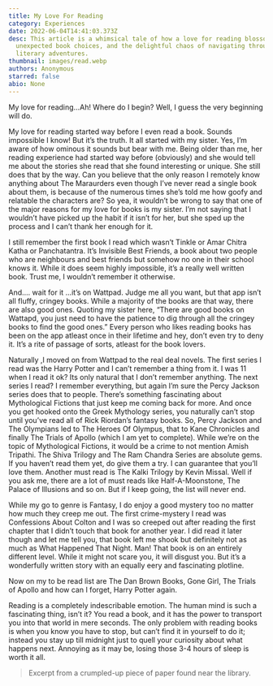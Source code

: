 ```yaml
---
title: My Love For Reading
category: Experiences
date: 2022-06-04T14:41:03.373Z
desc: This article is a whimsical tale of how a love for reading blossomed,
  unexpected book choices, and the delightful chaos of navigating through
  literary adventures.
thumbnail: images/read.webp
authors: Anonymous
starred: false
abio: None
---
```

My love for reading…Ah! Where do I begin? Well, I guess the very beginning will do.

My love for reading started way before I even read a book. Sounds impossible I know! But it’s the truth. It all started with my sister. Yes, I’m aware of how ominous it sounds but bear with me. Being older than me, her reading experience had started way before (obviously) and she would tell me about the stories she read that she found interesting or unique. She still does that by the way. Can you believe that the only reason I remotely know anything about The Maraurders even though I’ve never read a single book about them, is because of the numerous times she’s told me how goofy and relatable the characters are? So yea, it wouldn’t be wrong to say that one of the major reasons for my love for books is my sister. I’m not saying that I wouldn’t have picked up the habit if it isn’t for her, but she sped up the process and I can’t thank her enough for it.     

I still remember the first book I read which wasn’t Tinkle or Amar Chitra Katha or Panchatantra. It’s Invisible Best Friends, a book about two people who are neighbours and best friends but somehow no one in their school knows it. While it does seem highly impossible, it’s a really well written book. Trust me, I wouldn’t remember it otherwise. 

And…. wait for it …it’s on Wattpad. Judge me all you want, but that app isn’t all fluffy, cringey books. While a majority of the books are that way, there are also good ones. Quoting my sister here, “There are good books on Wattapd, you just need to have the patience to dig through all the cringey books to find the good ones.” Every person who likes reading books has been on the app atleast once in their lifetime and hey, don’t even try to deny it. It’s a rite of passage of sorts, atleast for the book lovers.               

Naturally ,I moved on from Wattpad to the real deal novels. The first series I read was the Harry Potter and I can’t remember a thing from it. I was 11 when I read it ok? Its only natural that I don’t remember anything. The next series I read? I remember everything, but again I’m sure the Percy Jackson series does that to people. There’s something fascinating about Mythological Fictions that just keep me coming back for more. And once you get hooked onto the Greek Mythology series, you naturally can’t stop until you’ve read all of Rick Riordan’s fantasy books. So, Percy Jackson and The Olympians led to The Heroes Of Olympus, that to Kane Chronicles and finally The Trials of Apollo (which I am yet to complete).
While we’re on the topic of Mythological Fictions, it would be a crime to not mention Amish Tripathi. The Shiva Trilogy and The Ram Chandra Series are absolute gems. If you haven’t read them yet, do give them a try. I can guarantee that you’ll love them. Another must read is The Kalki Trilogy by Kevin Missal. Well if you ask me, there are a lot of must reads like Half-A-Moonstone, The Palace of Illusions and so on. But if I keep going, the list will never end.                              

While my go to genre is Fantasy, I do enjoy a good mystery too no matter how much they creep me out. The first crime-mystery I read was Confessions About Colton and I was so creeped out after reading the first chapter that I didn’t touch that book for another year. I did read it later though and let me tell you, that book left me shook but definitely not as much as What Happened That Night. Man! That book is on an entirely different level. While it might not scare you, it will disgust you. But it’s a wonderfully written story with an equally eery and fascinating plotline.            

Now on my to be read list are The Dan Brown Books, Gone Girl, The Trials of Apollo and how can I forget, Harry Potter again.              

Reading is a completely indescribable emotion. The human mind is such a fascinating thing, isn’t it? You read a book, and it has the power to transport you into that world in mere seconds. The only problem with reading books is when you know you have to stop, but can’t find it in yourself to do it; instead you stay up till midnight just to quell your curiosity about what happens next. Annoying as it may be, losing those 3-4 hours of sleep is worth it all. 

> Excerpt from a crumpled-up piece of paper found near the library.